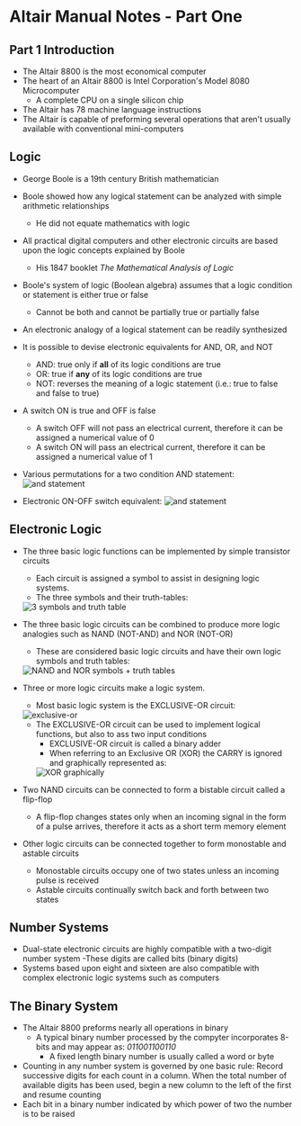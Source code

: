 # Altair Manual Notes - Part One

## Part 1 Introduction
- The Altair 8800 is the most economical computer
- The heart of an Altair 8800 is Intel Corporation's Model 8080 Microcomputer 
    - A complete CPU on a single silicon chip
- The Altair has 78 machine language instructions
- The Altair is capable of preforming several operations that aren't usually available with conventional mini-computers

## Logic
- George Boole is a 19th century British mathematician
- Boole showed how any logical statement can be analyzed with simple arithmetic relationships
    - He did not equate mathematics with logic
- All practical digital computers and other electronic circuits are based upon the logic concepts explained by Boole
    - His 1847 booklet *The Mathematical Analysis of Logic*
- Boole's system of logic (Boolean algebra) assumes that a logic condition or statement is either true or false
    - Cannot be both and cannot be partially true or partially false
- An electronic analogy of a logical statement can be readily synthesized
- It is possible to devise electronic equivalents for AND, OR, and NOT
    - AND: true only if **all** of its logic conditions are true
    - OR: true if **any** of its logic conditions are true
    - NOT: reverses the meaning of a logic statement (i.e.: true to false and false to true)
- A switch ON is true and OFF is false
    - A switch OFF will not pass an electrical current, therefore it can be assigned a numerical value of 0
    - A switch ON will pass an electrical current, therefore it can be assigned a numerical value of 1
- Various permutations for a two condition AND statement:
    <img src="Media/AND.png" alt="and statement">

- Electronic ON-OFF switch equivalent:
    <img src="Media/electrionicON-OFF.png" alt="and statement">

## Electronic Logic 
- The three basic logic functions can be implemented by simple transistor circuits 
    - Each circuit is assigned a symbol to assist in designing logic systems. 
    - The three symbols and their truth-tables: 
    <img src="Media/3andtt.png" alt="3 symbols and truth table">
- The three basic logic circuits can be combined to produce more logic analogies such as NAND (NOT-AND) and NOR (NOT-OR)
    - These are considered basic logic circuits and have their own logic symbols and truth tables:
    <img src="Media/NAND-NOR.png" alt="NAND and NOR symbols + truth tables">
- Three or more logic circuits make a logic system. 
    - Most basic logic system is the EXCLUSIVE-OR circuit: 
    <img src="Media/exclusive-or.png" alt="exclusive-or">
        
    - The EXCLUSIVE-OR circuit can be used to implement logical functions, but also to ass two input conditions
        - EXCLUSIVE-OR circuit is called a binary adder 
        - When referring to an Exclusive OR (XOR) the CARRY is ignored and graphically represented as: 
        <img src="Media/XOR.png" alt="XOR graphically">
- Two NAND circuits can be connected to form a bistable circuit called a flip-flop
    - A flip-flop changes states only when an incoming signal in the form of a pulse arrives, therefore it acts as a short term memory element
- Other logic circuits can be connected together to form monostable and astable circuits
    - Monostable circuits occupy one of two states unless an incoming pulse is received
    - Astable circuits continually switch back and forth between two states

## Number Systems
- Dual-state electronic circuits are highly compatible with a two-digit number system 
    -These digits are called bits (binary digits)
- Systems based upon eight and sixteen are also compatible with complex electronic logic systems such as computers

## The Binary System 
- The Altair 8800 preforms nearly all operations in binary
    - A typical binary number processed by the compyter incorporates 8-bits and may appear as: *011001100110*
        - A fixed length binary number is usually called a word or byte
- Counting in any number system is governed by one basic rule: Record successive digits for each count in a column. When the total number of available digits has been used, begin a new column to the left of the first and resume counting
- Each bit in a binary number indicated by which power of two the number is to be raised


